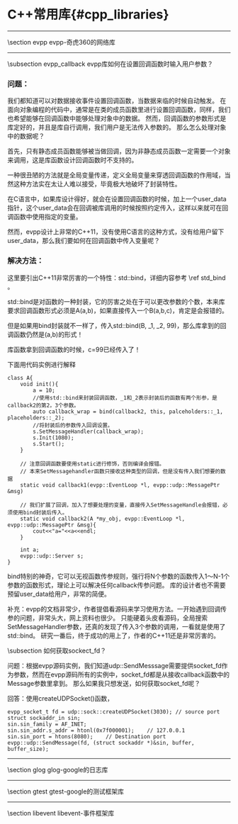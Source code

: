 C++常用库{#cpp_libraries}
========================
<hr>
\section evpp evpp-奇虎360的网络库

<hr>
\subsection evpp_callback evpp库如何在设置回调函数时输入用户参数？

### 问题：
我们都知道可以对数据接收事件设置回调函数，当数据来临的时候自动触发。
在面向对象编程的代码中，通常是在类的成员函数里进行设置回调函数，同样，我们也希望能够在回调函数中能够处理对象中的数据。
然而，回调函数的参数形式是库定好的，并且是库自行调用，我们用户是无法传入参数的。
那么怎么处理对象中的数据呢？

首先，只有静态成员函数能够被当做回调，因为非静态成员函数一定需要一个对象来调用，这是库函数设计回调函数时不支持的。

一种很丑陋的方法就是全局变量传递，定义全局变量来穿透回调函数的作用域，当然这种方法实在太让人难以接受，毕竟极大地破坏了封装特性。

在C语言中，如果库设计得好，就会在设置回调函数的时候，加上一个user_data指针，这个user_data会在回调被库调用的时候按照约定传入，这样以来就可在回调函数中使用指定的变量。

然而，evpp设计上非常的C++11，没有使用C语言的这种方式，没有给用户留下user_data，那么我们要如何在回调函数中传入变量呢？

### 解决方法：

这里要引出C++11非常厉害的一个特性：std::bind，详细内容参考 \ref std_bind 。

std::bind是对函数的一种封装，它的厉害之处在于可以更改参数的个数，本来库要求回调函数形式必须是A(a,b)，如果直接传入一个B(a,b,c)，肯定是会报错的。

但是如果用bind封装就不一样了，传入std::bind(B, _1, _2, 99)，那么库拿到的回调函数仍然是(a,b)的形式！

库函数拿到回调函数的时候，c=99已经传入了！

下面用代码实例进行解释

~~~{.cpp}
class A{
    void init(){
        a = 10;
        //使用std::bind来封装回调函数，_1和_2表示封装后的函数有两个形参，是callback2的第2，3个参数。
        auto callback_wrap = bind(callback2, this, palceholders::_1, placeholders::_2);
        //将封装后的参数传入回调设置。
        s.SetMessageHandler(callback_wrap);
        s.Init(1080);
        s.Start();
    }

    // 注意回调函数要使用static进行修饰，否则编译会报错。
    // 本来SetMessagehandler函数只接收这种类型的回调，但是没有传入我们想要的数据
    static void callback1(evpp::EventLoop *l, evpp::udp::MessagePtr &msg)

    // 我们扩展了回调，加入了想要处理的变量，直接传入SetMessageHandle会报错，必须使用bind封装后传入。
    static void callback2(A *my_obj, evpp::EventLoop *l, evpp::udp::MessagePtr &msg){
        cout<<"a="<<a<<endl;
    }

    int a;
    evpp::udp::Server s;
}
~~~

bind特别的神奇，它可以无视函数传参规则，强行将N个参数的函数传入1～N-1个参数的函数形式，理论上可以解决任何callback传参问题。
库的设计者也不需要预留user_data给用户，非常的简便。

补充：evpp的文档非常少，作者提倡看源码来学习使用方法。一开始遇到回调传参的问题，非常头大，网上资料也很少。
只能硬着头皮看源码，全局搜索SetMessageHandler参数，还真的发现了传入3个参数的调用，一看就是使用了std::bind。
研究一番后，终于成功的用上了，作者的C++11还是非常厉害的。

\subsection 如何获取sockect_fd？

问题：根据evpp源码实例，我们知道udp::SendMesssage需要提供socket_fd作为参数，然而在evpp源码所有的实例中，socket_fd都是从接收callback函数中的Message参数里拿到。
那么如果我只想发送，如何获取socket_fd呢？

回答：使用createUDPSocket()函数，

~~~{.cpp}
evpp_socket_t fd = udp::sock::createUDPSocket(3030); // source port
struct sockaddr_in sin;
sin.sin_family = AF_INET;
sin.sin_addr.s_addr = htonl(0x7f000001);    // 127.0.0.1
sin.sin_port = htons(8080);    // Destination port
evpp::udp::SendMessage(fd, (struct sockaddr *)&sin, buffer, buffer_size);
~~~

<hr>
\section glog glog-google的日志库

<hr>
\section gtest gtest-google的测试框架库

<hr>
\section libevent libevent-事件框架库

